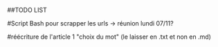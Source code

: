 ##TODO LIST

#Script Bash pour scrapper les urls -> réunion lundi 07/11?

#réécriture de l'article 1 "choix du mot" (le laisser en .txt et non en .md)
